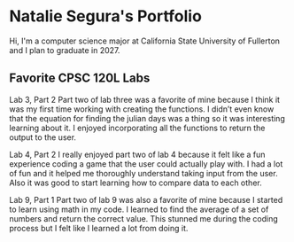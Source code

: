 
# Natalie Segura's Portfolio

Hi, I'm a computer science major at California State University of Fullerton and I plan to graduate in 2027. 

## Favorite CPSC 120L Labs

Lab 3, Part 2
Part two of lab three was a favorite of mine because I think it was my first time working with creating the functions. I didn’t even know that the equation for finding the julian days was a thing so it was interesting learning about it. I enjoyed incorporating all the functions to return the output to the user. 

Lab 4, Part 2
I really enjoyed part two of lab 4 because it felt like a fun experience coding a game that the user could actually play with. I had a lot of fun and it helped me thoroughly understand taking input from the user. Also it was good to start learning how to compare data to each other. 

Lab 9, Part 1 
Part two of lab 9 was also a favorite of mine because I started to learn using math in my code. I learned to find the average of a set of numbers and return the correct value. This stunned me during the coding process but I felt like I learned a lot from doing it.